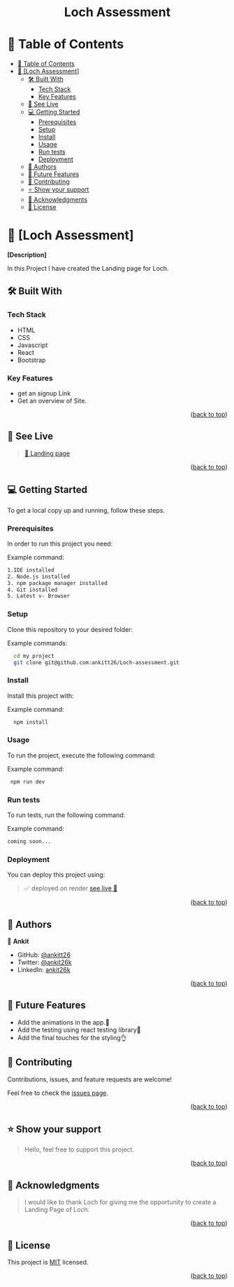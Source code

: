 
<a name="readme-top"></a>

<div align="center"> <h1> Loch Assessment</h1>
</div>

# 📗 Table of Contents

- [📗 Table of Contents](#-table-of-contents)
- [📖 \[Loch  Assessment\] ](#-loch--assessment-)
  - [🛠️ Built With ](#️-built-with-)
    - [Tech Stack ](#tech-stack-)
    - [Key Features ](#key-features-)
  - [🚀 See Live  ](#-see-live--)
  - [💻 Getting Started ](#-getting-started-)
    - [Prerequisites](#prerequisites)
    - [Setup](#setup)
    - [Install](#install)
    - [Usage](#usage)
    - [Run tests](#run-tests)
    - [Deployment](#deployment)
  - [👥 Authors ](#-authors-)
  - [🔭 Future Features](#-future-features)
  - [🤝 Contributing ](#-contributing-)
  - [⭐ Show your support ](#-show-your-support-)
  - [🙏 Acknowledgments ](#-acknowledgments-)
  - [📝 License ](#-license-)

<!-- PROJECT DESCRIPTION -->

# 📖 [Loch  Assessment] <a name="about-project"></a>

**[Description]**

In this Project I have created the Landing page for Loch.

## 🛠️ Built With <a name="built-with"></a>



### Tech Stack <a name="tech-stack"></a>

- HTML
- CSS 
- Javascript
- React
- Bootstrap

<!-- Features -->

### Key Features <a name="key-features"></a>

- get an signup Link
- Get an overview of Site.

<p align="right">(<a href="#readme-top">back to top</a>)</p>

<!-- LIVE DEMO -->

## 🚀 See Live  <a name="live-demo"></a>

> [ 💨 Landing page ](https://landing-ankitt26.onrender.com/)

<p align="right">(<a href="#readme-top">back to top</a>)</p>

<!-- GETTING STARTED -->

## 💻 Getting Started <a name="getting-started"></a>



To get a local copy up and running, follow these steps.

### Prerequisites

In order to run this project you need:


Example command:

```sh
1.IDE installed
2. Node.js installed
3. npm package manager installed
4. Git installed
5. Latest v- Browser
```
 

### Setup

Clone this repository to your desired folder:


Example commands:

```sh
  cd my project
  git clone git@github.com:ankitt26/Loch-assessment.git

```


### Install

Install this project with:


Example command:

```sh
  npm install
```


### Usage

To run the project, execute the following command:


Example command:

```sh
 npm run dev
```


### Run tests

To run tests, run the following command:


Example command:

```sh
coming soon...
```


### Deployment

You can deploy this project using:

> ✅ deployed on render [ see live 🎉 ](https://landing-ankitt26.onrender.com/)




<p align="right">(<a href="#readme-top">back to top</a>)</p>


<!-- AUTHORS -->

## 👥 Authors <a name="authors"></a>

👤 **Ankit**

- GitHub: [@ankitt26](https://github.com/ankitt26)
- Twitter: [@ankit26k](https://twitter.com/ankit26k)
- LinkedIn: [ankit26k](https://www.linkedin.com/in/ankit26k/)


<p align="right">(<a href="#readme-top">back to top</a>)</p>


 ## 🔭 Future Features

- Add the animations in the app.🚀
- Add the testing using react testing library💯
- Add the final touches for the styling👌


<!-- CONTRIBUTING -->

## 🤝 Contributing <a name="contributing"></a>

Contributions, issues, and feature requests are welcome!

Feel free to check the [issues page](../../issues/).


<p align="right">(<a href="#readme-top">back to top</a>)</p>

<!-- SUPPORT -->

## ⭐ Show your support <a name="support"></a>

> Hello, feel free to support this project.

<p align="right">(<a href="#readme-top">back to top</a>)</p>

<!-- ACKNOWLEDGEMENTS -->

## 🙏 Acknowledgments <a name="acknowledgements"></a>

> I would like to thank Loch for giving me the opportunity to create a Landing Page of Loch.

<p align="right">(<a href="#readme-top">back to top</a>)</p>

<!-- LICENSE -->

## 📝 License <a name="license"></a>

This project is [MIT](./LICENSE) licensed.

<p align="right">(<a href="#readme-top">back to top</a>)</p>